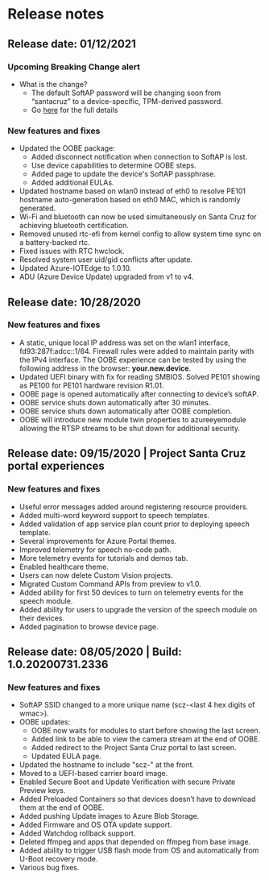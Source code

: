 # Release notes

## Release date: 01/12/2021

### Upcoming Breaking Change alert

- What is the change?
    - The default SoftAP password will be changing soon from “santacruz” to a device-specific, TPM-derived password.
    - Go [here](https://github.com/microsoft/Project-Santa-Cruz-Preview/blob/main/alerts/softAP_default_password_change.md) for the full details

### New features and fixes

- Updated the OOBE package:
    - Added disconnect notification when connection to SoftAP is lost.
    - Use device capabilities to determine OOBE steps.
    - Added page to update the device's SoftAP passphrase.
    - Added additional EULAs.
- Updated hostname based on wlan0 instead of eth0 to resolve PE101 hostname auto-generation based on eth0 MAC, which is randomly generated.
- Wi-Fi and bluetooth can now be used simultaneously on Santa Cruz for achieving bluetooth certification.
- Removed unused rtc-efi from kernel config to allow system time sync on a battery-backed rtc.
- Fixed issues with RTC hwclock.
- Resolved system user uid/gid conflicts after update.
- Updated Azure-IOTEdge to 1.0.10.
- ADU (Azure Device Update) upgraded from v1 to v4.

## Release date: 10/28/2020

### New features and fixes

- A static, unique local IP address was set on the wlan1 interface, fd93:287f:adcc::1/64. Firewall rules were added to maintain parity with the IPv4 interface. The OOBE experience can be tested by using the following address in the browser: **your.new.device**.
- Updated UEFI binary with fix for reading SMBIOS. Solved PE101 showing as PE100 for PE101 hardware revision R1.01.
- OOBE page is opened automatically after connecting to device’s softAP.
- OOBE service shuts down automatically after 30 minutes.
- OOBE service shuts down automatically after OOBE completion.
- OOBE will introduce new module twin properties to azureeyemodule allowing the RTSP streams to be shut down for additional security.

## Release date: 09/15/2020 | Project Santa Cruz portal experiences

### New features and fixes

- Useful error messages added around registering resource providers.
- Added multi-word keyword support to speech templates.
- Added validation of app service plan count prior to deploying speech template.
- Several improvements for Azure Portal themes.
- Improved telemetry for speech no-code path.
- More telemetry events for tutorials and demos tab.
- Enabled healthcare theme.
- Users can now delete Custom Vision projects.
- Migrated Custom Command APIs from preview to v1.0.
- Added ability for first 50 devices to turn on telemetry events for the speech module.
- Added ability for users to upgrade the version of the speech module on their devices.
- Added pagination to browse device page.

## Release date: 08/05/2020 | Build: 1.0.20200731.2336

### New features and fixes

- SoftAP SSID changed to a more unique name (scz-<last 4 hex digits of wmac>).
- OOBE updates:
	- OOBE now waits for modules to start before showing the last screen.
	- Added link to be able to view the camera stream at the end of OOBE.
	- Added redirect to the Project Santa Cruz portal to last screen.
	- Updated EULA page.
- Updated the hostname to include "scz-" at the front.
- Moved to a UEFI-based carrier board image.
- Enabled Secure Boot and Update Verification with secure Private Preview keys.
- Added Preloaded Containers so that devices doesn’t have to download them at the end of OOBE.
- Added pushing Update images to Azure Blob Storage.
- Added Firmware and OS OTA update support.
- Added Watchdog rollback support.
- Deleted ffmpeg and apps that depended on ffmpeg from base image.
- Added ability to trigger USB flash mode from OS and automatically from U-Boot recovery mode.
- Various bug fixes.
